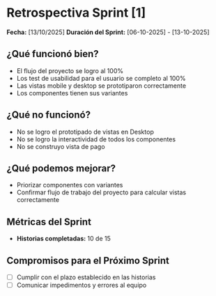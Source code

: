 # Retrospectiva Sprint [1]

**Fecha:** [13/10/2025]
**Duración del Sprint:** [06-10-2025] - [13-10-2025]
## ¿Qué funcionó bien?

- El flujo del proyecto se logro al 100%
- Los test de usabilidad para el usuario se completo al 100%
- Las vistas mobile y desktop se prototiparon correctamente
- Los componentes tienen sus variantes

## ¿Qué no funcionó?

- No se logro el prototipado de vistas en Desktop
- No se logro la interactividad de todos los componentes
- No se construyo vista de pago

## ¿Qué podemos mejorar?

- Priorizar componentes con variantes
- Confirmar flujo de trabajo del proyecto para calcular vistas correctamente

## Métricas del Sprint

- **Historias completadas:** 10 de 15

## Compromisos para el Próximo Sprint

- [ ] Cumplir con el plazo establecido en las historias
- [ ] Comunicar impedimentos y errores al equipo

